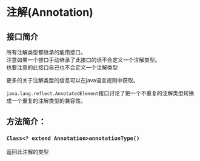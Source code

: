 # 注解\(Annotation\)

## 接口简介

所有注解类型都继承的能用接口。  
注意如果一个接口手动继承了此接口的话不会定义一个注解类型。  
也要注意的此接口自己也不会定义一个注解类型

更多的关于注解类型的信息可以在java语言规则中获取。

`java.lang.reflect.AnnotatedElement`接口讨论了把一个不重复的注解类型转换成一个重复的注解类型的兼容性。

## 方法简介：

### `Class<? extend Annotation>annotationType()`

返回此注解的类型


